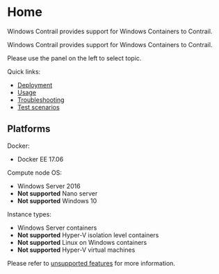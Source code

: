 # Home

Windows Contrail provides support for Windows Containers to Contrail.

Windows Contrail provides support for Windows Containers to Contrail.

Please use the panel on the left to select topic.

Quick links:

* [Deployment](./Quick_start/deployment.md)
* [Usage](./Quick_start/usage.md)
* [Troubleshooting](./Known_issues/Troubleshooting.md)
* [Test scenarios](./Quick_start/connection_scenarios.md)

## Platforms

Docker:

* Docker EE 17.06

Compute node OS:

* Windows Server 2016
* **Not supported** Nano server
* **Not supported** Windows 10

Instance types:

* Windows Server containers
* **Not supported** Hyper-V isolation level containers
* **Not supported** Linux on Windows containers
* **Not supported** Hyper-V virtual machines

Please refer to [unsupported features](./Known_issues/Not_supported.md) for more information.
